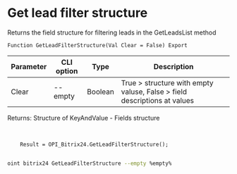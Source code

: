 ﻿---
sidebar_position: 7
---

# Get lead filter structure
 Returns the field structure for filtering leads in the GetLeadsList method



`Function GetLeadFilterStructure(Val Clear = False) Export`

  | Parameter | CLI option | Type | Description |
  |-|-|-|-|
  | Clear | --empty | Boolean | True > structure with empty valuse, False > field descriptions at values |

  
  Returns:  Structure of KeyAndValue - Fields structure

<br/>




```bsl title="Code example"
    Result = OPI_Bitrix24.GetLeadFilterStructure();
```



```sh title="CLI command example"
    
oint bitrix24 GetLeadFilterStructure --empty %empty%

```

```json title="Result"

```
